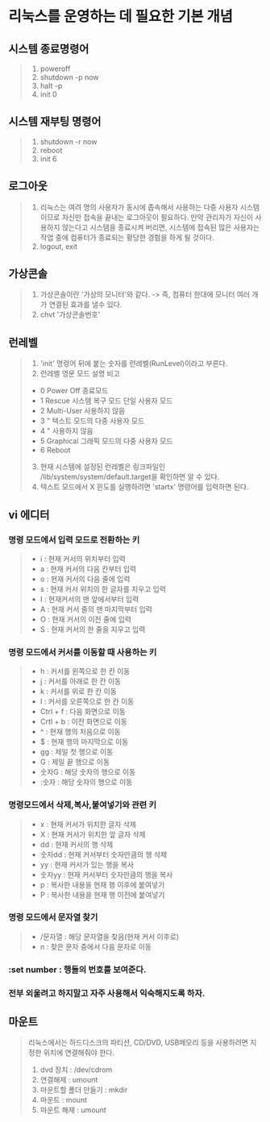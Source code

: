 리눅스를 운영하는 데 필요한 기본 개념
=====================================
## 시스템 종료명령어
>1. poweroff
>2. shutdown -p now
>3. halt -p
>4. init 0

## 시스템 재부팅 명령어
>1. shutdown -r now
>2. reboot
>3. init 6

## 로그아웃
> 1. 리눅스는 여려 명의 사용자가 동시에 좁속해서 사용하는 다중 사용자 시스템이므로 자신만 접속을 끝내는 로그아웃이 필요하다. 만약 관리자가 자신이 사용하지 않는다고 시스템을 종료시켜 버리면, 시스템에 접속된 많은 사용자는 작업 중에 컴퓨터가 종료되는 황당한 경험을 하게 될 것이다.
> 2. logout, exit

## 가상콘솔
> 1. 가상콘솔이란 '가상의 모니터'와 같다. -> 즉, 컴퓨터 한대에 모니터 여러 개가 연결된 효과를 낼수 있다.
> 2. chvt '가상콘솔번호'

## 런레벨
> 1. 'init' 명령어 뒤에 붙는 숫자를 런레벨(RunLevel)이라고 부른다.
> 2. 런레벨   영문 모드   설명                               비고
> - 0        Power Off   종료모드
> - 1        Rescue      시스템 복구 모드                   단일 사용자 모드
> - 2        Multi-User                                     사용하지 않음
> - 3         "          텍스트 모드의 다중 사용자 모드
> - 4         "                                             사용하지 않음
> - 5        Graphical   그래픽 모드의 다중 사용자 모드
> - 6        Reboot      
> 3. 현재 시스템에 설정된 런레벨은 링크파일인 /lib/system/system/default.target을 확인하면 알 수 있다.
> 4. 텍스트 모드에서 X 윈도를 실행하려면 'startx' 명령어를 입력하면 된다.

## vi 에디터
### 명령 모드에서 입력 모드로 전환하는 키
> - i : 현재 커서의 위치부터 입력
> - a : 현재 커서의 다음 칸부터 입력
> - o : 현재 커서의 다음 줄에 입력
> - s : 현재 커서 위치의 한 글자를 지우고 입력
> - I : 현재커서의 맨 앞에서부터 입력
> - A : 현재 커서 줄의 맨 마지막부터 입력
> - O : 현재 커서의 이전 줄에 입력
> - S : 현재 커서의 한 줄을 지우고 입력

### 명령 모드에서 커서를 이동할 때 사용하는 키
> - h : 커서를 왼쪽으로 한 칸 이동
> - j : 커서를 아래로 한 칸 이동
> - k : 커서를 위로 한 칸 이동
> - l : 커서를 오른쪽으로 한 칸 이동
> - Ctrl + f : 다음 화면으로 이동
> - Crtl + b : 이전 화면으로 이동
> - ^ : 현재 행의 처음으로 이동
> - $ : 현재 행의 마지막으로 이동
> - gg : 제일 첫 행으로 이동
> - G : 제일 끝 행으로 이동
> - 숫자G : 해당 숫자의 행으로 이동
> - :숫자 : 해당 숫자의 행으로 이동

### 명령모드에서 삭제,복사,붙여넣기와 관련 키
> - x : 현재 커서가 위치한 글자 삭제
> - X : 현재 커서가 위치한 앞 글자 삭제
> - dd : 현재 커서의 행 삭제
> - 숫자dd : 현재 커서부터 숫자만큼의 행 삭제
> - yy : 현재 커서가 있는 행을 복사
> - 숫자yy : 현재 커서부터 숫자만큼의 행을 복사
> - p : 복사한 내용을 현재 행 이후에 붙여넣기
> - P : 복사한 내용을 현재 행 이전에 붙여넣기

### 명령 모드에서 문자열 찾기
> - /문자열 : 해당 문자열을 찾음(현재 커서 이후로)
> - n : 찾은 문자 중에서 다음 문자로 이동

### :set number : 행들의 번호를 보여준다.
### 전부 외울려고 하지말고 자주 사용해서 익숙해지도록 하자.

## 마운트
> 리눅스에서는 하드디스크의 파티션, CD/DVD, USB메모리 등을 사용하려면 지정한 위치에 연결해줘야 한다.
> 1. dvd 장치 : /dev/cdrom
> 2. 연결해제 : umount
> 3. 마운트할 폴더 만들기 : mkdir
> 4. 마운트 : mount
> 5. 마운트 해제 : umount



